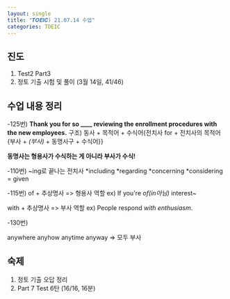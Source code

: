 ```yaml
---
layout: single
title: "𝑻𝑶𝑬𝑰𝑪) 21.07.14 수업"
categories: TOEIC
---
```


## 진도
1. Test2 Part3
2. 정토 기출 시험 및 풀이 (3월 14일, 41/46)

## 수업 내용 정리
-125번)
  **Thank you for so ____ reviewing the enrollment procedures with the new employees.**
  구조)
  동사 + 목적어 + 수식어{전치사 for + 전치사의 목적어{부사 + _(부사)_ + 동명사구 + 수식어}}
  
  **동명사는 형용사가 수식하는 게 아니라 부사가 수식!**
  
-110번)
  ~ing로 끝나는 전치사
  *including
  *regarding
  *concerning
  *considering = given
 
-115번)
 of + 추상명사 => 형용사 역할
 ex) If you're _of(in아님)_ interest~
 
 with + 추상명사 => 부사 역할
 ex) People respond _with enthusiasm_.
 
-130번)

anywhere
anyhow
anytime
anyway
=> 모두 부사

## 숙제
1. 정토 기출 오답 정리
2. Part 7 Test 6탄  (16/16, 16분)
 
